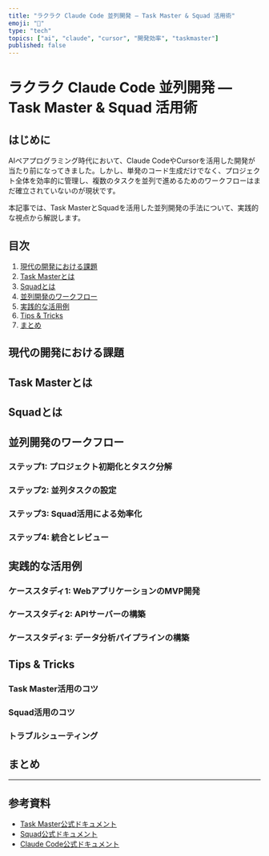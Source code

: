 ```yaml
---
title: "ラクラク Claude Code 並列開発 ― Task Master & Squad 活用術"
emoji: "🤖"
type: "tech"
topics: ["ai", "claude", "cursor", "開発効率", "taskmaster"]
published: false
---
```


# ラクラク Claude Code 並列開発 ― Task Master & Squad 活用術

## はじめに

AIペアプログラミング時代において、Claude CodeやCursorを活用した開発が当たり前になってきました。しかし、単発のコード生成だけでなく、プロジェクト全体を効率的に管理し、複数のタスクを並列で進めるためのワークフローはまだ確立されていないのが現状です。

本記事では、Task MasterとSquadを活用した並列開発の手法について、実践的な視点から解説します。

## 目次

1. [現代の開発における課題](#現代の開発における課題)
2. [Task Masterとは](#task-masterとは)
3. [Squadとは](#squadとは)
4. [並列開発のワークフロー](#並列開発のワークフロー)
5. [実践的な活用例](#実践的な活用例)
6. [Tips & Tricks](#tips--tricks)
7. [まとめ](#まとめ)

## 現代の開発における課題

<!-- AIペアプログラミングの普及により生じた新たな課題について -->

## Task Masterとは

<!-- Task Masterの概要と基本的な使い方について -->

## Squadとは

<!-- Squadの概要と特徴について -->

## 並列開発のワークフロー

<!-- Task MasterとSquadを組み合わせた効率的な開発フローについて -->

### ステップ1: プロジェクト初期化とタスク分解

### ステップ2: 並列タスクの設定

### ステップ3: Squad活用による効率化

### ステップ4: 統合とレビュー

## 実践的な活用例

<!-- 具体的なプロジェクトでの活用例を紹介 -->

### ケーススタディ1: WebアプリケーションのMVP開発

### ケーススタディ2: APIサーバーの構築

### ケーススタディ3: データ分析パイプラインの構築

## Tips & Tricks

<!-- 実際に使ってみて分かったコツやハマりどころ -->

### Task Master活用のコツ

### Squad活用のコツ

### トラブルシューティング

## まとめ

<!-- 本記事のまとめと今後の展望について -->

---

## 参考資料

- [Task Master公式ドキュメント](https://example.com)
- [Squad公式ドキュメント](https://example.com)
- [Claude Code公式ドキュメント](https://example.com)

